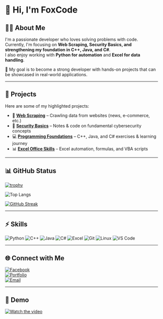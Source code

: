 # 👋 Hi, I'm FoxCode  

## 🧑‍💻 About Me
I'm a passionate developer who loves solving problems with code.  
Currently, I'm focusing on **Web Scraping, Security Basics, and strengthening my foundation in C++, Java, and C#**.  
I also enjoy working with **Python for automation** and **Excel for data handling**.  

🎯 My goal is to become a strong developer with hands-on projects that can be showcased in real-world applications.  

---

## 🚀 Projects
Here are some of my highlighted projects:

- 📰 [**Web Scraping**](https://github.com/foxwithcode/web_scraping) – Crawling data from websites (news, e-commerce, etc.)  
- 🔐 [**Security Basics**](https://github.com/foxwithcode/security-basics) – Notes & code on fundamental cybersecurity concepts  
- 💻 [**Programming Foundations**](https://github.com/foxwithcode/programming-foundations) – C++, Java, and C# exercises & learning journey  
- 📊 [**Excel Office Skills**](https://github.com/foxwithcode/excel-office-skills) – Excel automation, formulas, and VBA scripts  

---

## 📊 GitHub Status
[![trophy](https://github-profile-trophy.vercel.app/?username=foxwithcode&theme=onedark&no-frame=true&margin-w=10)](https://github.com/ryo-ma/github-profile-trophy)

![Top Langs](https://github-readme-stats.vercel.app/api/top-langs/?username=foxwithcode&layout=compact&theme=radical)

[![GitHub Streak](https://github-readme-streak-stats.herokuapp.com/?user=foxwithcode&theme=radical)](https://git.io/streak-stats)

---

## ⚡ Skills
![Python](https://img.shields.io/badge/Python-3776AB?style=for-the-badge&logo=python&logoColor=white)
![C++](https://img.shields.io/badge/C++-00599C?style=for-the-badge&logo=cplusplus&logoColor=white)
![Java](https://img.shields.io/badge/Java-ED8B00?style=for-the-badge&logo=java&logoColor=white)
![C#](https://img.shields.io/badge/C%23-239120?style=for-the-badge&logo=c-sharp&logoColor=white)
![Excel](https://img.shields.io/badge/Excel-217346?style=for-the-badge&logo=microsoft-excel&logoColor=white)
![Git](https://img.shields.io/badge/Git-F05032?style=for-the-badge&logo=git&logoColor=white)
![Linux](https://img.shields.io/badge/Linux-FCC624?style=for-the-badge&logo=linux&logoColor=black)
![VS Code](https://img.shields.io/badge/VS_Code-0078d7?style=for-the-badge&logo=visual-studio-code&logoColor=white)

---

## 🌐 Connect with Me
[![Facebook](https://img.shields.io/badge/Facebook-1877F2?style=for-the-badge&logo=facebook&logoColor=white)](https://facebook.com/yourprofile)  
[![Portfolio](https://img.shields.io/badge/Portfolio-000000?style=for-the-badge&logo=vercel&logoColor=white)](https://yourportfolio.com)  
[![Email](https://img.shields.io/badge/Email-D14836?style=for-the-badge&logo=gmail&logoColor=white)](mailto:yourmail@example.com)  

---

## 🎥 Demo
[![Watch the video](https://img.youtube.com/vi/o64JB0rip60/0.jpg)](https://www.youtube.com/watch?v=o64JB0rip60)

